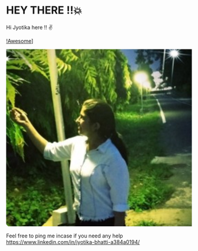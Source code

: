 # HEY THERE !!:boom:

Hi Jyotika here !! :v:


[!Awesome](https://cdn.rawgit.com/sindresorhus/awesome/d7305f38d29fed78fa85652e3a63e154dd8e8829/media/badge.svg)]


<img src="https://github.com/Jyotika999/Jyotika999/blob/master/pic/my.png" />

Feel free to ping me incase if you need any help https://www.linkedin.com/in/jyotika-bhatti-a384a0194/

